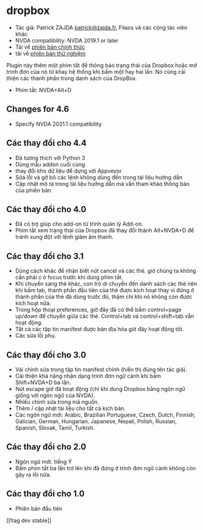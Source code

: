 # dropbox #

* Tác giả: Patrick ZAJDA <patrick@zajda.fr>, Filaos và các cộng tác viên
  khác
* NVDA compatibility: NVDA 2019.1 or later
* Tải về [phiên bản chính thức][1]
* tải về [phiên bản thử nghiệm][2]

Plugin này thêm một phím tắt để thông báo trạng thái của Dropbox hoặc mở
trình đơn của nó từ khay hệ thống khi bấm một hay hai lần.  Nó cũng cải
thiện các thành phần trong danh sách của DropBox.

* Phím tắt: NVDA+Alt+D


## Changes for 4.6 ##

* Specify NVDA 2021.1 compatibility

## Các thay đổi cho 4.4 ##

* Đã tương thích với Python 3
* Dùng mẫu addon cuối cùng
* thay đổi kho dữ liệu để dựng với Appveyor
* Sửa lỗi và gỡ bỏ các lệnh không dùng đến trong tài liệu hướng dẫn
* Cập nhật mô tả trong tài liệu hướng dẫn mà vẫn tham khảo thông báo của
  phiên bản

## Các thay đổi cho 4.0 ##

* Đã có trợ giúp cho add-on từ trình quản lý Add-on.
* Phím tắt xem trạng thái của Dropbox đã thay đổi thành Alt+NVDA+D để tránh
  xung đột với lệnh giảm âm thanh.

## Các thay đổi cho 3.1 ##

* Dùng cách khác để nhận biết nút cancel và các thẻ. giờ chúng ta không cần
  phải c ó focus trước khi dùng phím tắt.
* Khi chuyển sang thẻ khác, con trỏ di chuyển đến danh sách các thẻ nên khi
  bấm tab, thành phần đầu tiên của thẻ được kích hoạt thay vì đứng ở thành
  phần của thẻ đã dùng trước đó, thậm chí khi nó không còn được kích hoạt
  nữa.
* Trong hộp thoại preferences, giờ đây đã có thể bấm control+page up/down để
  chuyển giữa các thẻ. Control+tab và control+shift+tab vẫn hoạt động.
* Tất cả các tập tin manifest được bản địa hóa giờ đây hoạt động tốt.
* Các sửa lỗi phụ.

## Các thay đổi cho 3.0 ##

* Vài chỉnh sửa trong tập tin manifest chính (hiển thị đúng tên tác giả).
* Cải thiện khả năng nhận dạng trình đơn ngữ cảnh khi bấm  Shift+NVDA+D ba
  lần.
* Nút escape giờ đã hoạt động (chỉ khi dùng Dropbox bằng ngôn ngữ giống với
  ngôn ngữ của NVDA).
* Nhiều chỉnh sửa trong mã nguồn.
* Thêm / cập nhật tài liệu cho tất cả kịch bản.
* Các ngôn ngữ mới: Arabic, Brazilian Portuguese, Czech, Dutch, Finnish,
  Galician, German, Hungarian, Japanese, Nepali, Polish, Russian, Spanish,
  Slovak, Tamil, Turkish.

## Các thay đổi cho 2.0 ##

* Ngôn ngữ mới: tiếng Ý
* Bấm phím tắt ba lần trở lên khi đã đứng ở trình đơn ngữ cảnh không còn gây
  ra lỗi nữa.

## Các thay đổi cho 1.0 ##

* Phiên bản đầu tiên

[[!tag dev stable]]

[1]: https://addons.nvda-project.org/files/get.php?file=dx

[2]: https://addons.nvda-project.org/files/get.php?file=dx-dev
